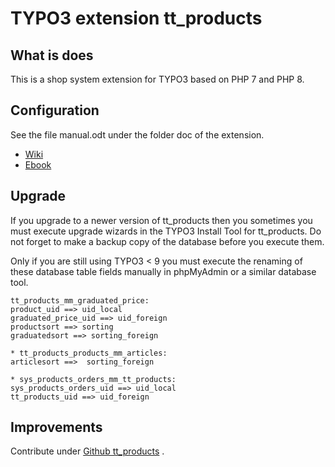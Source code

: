 # TYPO3 extension tt_products

## What is does

This is a shop system extension for TYPO3 based on PHP 7 and PHP 8.

## Configuration

See the file manual.odt under the folder doc of the extension.


* [Wiki](https://github.com/franzholz/tt_products/wiki)
* [Ebook](http://www.fosdoc.de/downloads/OSP_typo3webshop.pdf)

## Upgrade

If you upgrade to a newer version of tt_products then you sometimes you must execute upgrade wizards in the TYPO3 Install Tool for tt_products. Do not forget to make a backup copy of the database before you execute them.

Only if you are still using TYPO3 < 9 you must execute the renaming of these database table fields manually in phpMyAdmin or a similar database tool. 

    tt_products_mm_graduated_price:
    product_uid ==> uid_local
    graduated_price_uid ==> uid_foreign
    productsort ==> sorting
    graduatedsort ==> sorting_foreign

    * tt_products_products_mm_articles:
    articlesort ==>  sorting_foreign

    * sys_products_orders_mm_tt_products:
    sys_products_orders_uid ==> uid_local
    tt_products_uid ==> uid_foreign


## Improvements

Contribute under [Github tt_products](https://github.com/franzholz/tt_products)  .

